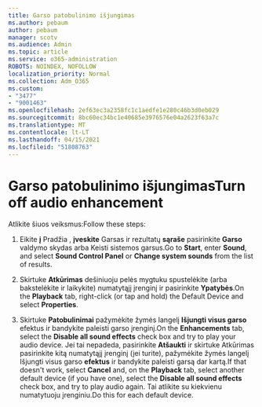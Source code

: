 ```yaml
---
title: Garso patobulinimo išjungimas
ms.author: pebaum
author: pebaum
manager: scotv
ms.audience: Admin
ms.topic: article
ms.service: o365-administration
ROBOTS: NOINDEX, NOFOLLOW
localization_priority: Normal
ms.collection: Adm_O365
ms.custom:
- "3477"
- "9001463"
ms.openlocfilehash: 2ef63ec3a2358fc1c1aedfe1e280c46b3d0eb029
ms.sourcegitcommit: 8bc60ec34bc1e40685e3976576e04a2623f63a7c
ms.translationtype: MT
ms.contentlocale: lt-LT
ms.lasthandoff: 04/15/2021
ms.locfileid: "51808763"
---
```

# <a name="turn-off-audio-enhancement"></a><span data-ttu-id="2d415-102">Garso patobulinimo išjungimas</span><span class="sxs-lookup"><span data-stu-id="2d415-102">Turn off audio enhancement</span></span>

<span data-ttu-id="2d415-103">Atlikite šiuos veiksmus:</span><span class="sxs-lookup"><span data-stu-id="2d415-103">Follow these steps:</span></span>

1. <span data-ttu-id="2d415-104">Eikite **į** Pradžia , **įveskite** Garsas ir rezultatų **sąraše** pasirinkite **Garso** valdymo skydas arba Keisti sistemos garsus.</span><span class="sxs-lookup"><span data-stu-id="2d415-104">Go to **Start**, enter **Sound**, and select **Sound Control Panel** or **Change system sounds** from the list of results.</span></span>

2. <span data-ttu-id="2d415-105">Skirtuke **Atkūrimas** dešiniuoju pelės mygtuku spustelėkite (arba bakstelėkite ir laikykite) numatytąjį įrenginį ir pasirinkite **Ypatybės**.</span><span class="sxs-lookup"><span data-stu-id="2d415-105">On the **Playback** tab, right-click (or tap and hold) the Default Device and select **Properties**.</span></span>

3. <span data-ttu-id="2d415-106">Skirtuke **Patobulinimai** pažymėkite žymės langelį **Išjungti visus garso** efektus ir bandykite paleisti garso įrenginį.</span><span class="sxs-lookup"><span data-stu-id="2d415-106">On the **Enhancements** tab, select the **Disable all sound effects** check box and try to play your audio device.</span></span> <span data-ttu-id="2d415-107">Jei tai nepadeda, pasirinkite **Atšaukti** ir  skirtuke Atkūrimas pasirinkite kitą numatytąjį įrenginį (jei turite), pažymėkite žymės langelį Išjungti visus garso **efektus** ir bandykite paleisti garsą dar kartą.</span><span class="sxs-lookup"><span data-stu-id="2d415-107">If that doesn't work, select **Cancel** and, on the **Playback** tab, select another default device (if you have one), select the **Disable all sound effects** check box, and try to play audio again.</span></span> <span data-ttu-id="2d415-108">Tai atlikite su kiekvienu numatytuoju įrenginiu.</span><span class="sxs-lookup"><span data-stu-id="2d415-108">Do this for each default device.</span></span>
